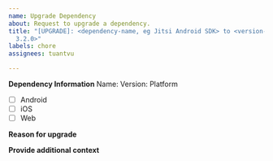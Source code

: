 ```yaml
---
name: Upgrade Dependency
about: Request to upgrade a dependency.
title: "[UPGRADE]: <dependency-name, eg Jitsi Android SDK> to <version-number, eg
  3.2.0>"
labels: chore
assignees: tuantvu

---
```


**Dependency Information**
Name:
Version:
Platform
* [ ] Android
* [ ] iOS
* [ ] Web 

**Reason for upgrade**
<!-- e.g. I need a specific functionality in the upgrade or It is breaking my build -->

**Provide additional context**
<!-- Error logs or links to documentation or helpful hints on making this task easier to implement -->
